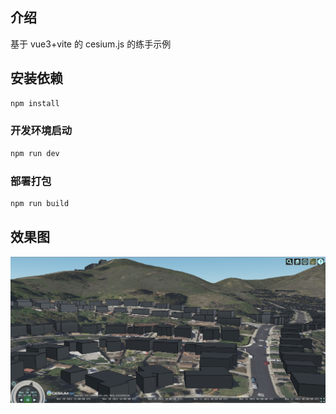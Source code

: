 ## 介绍

基于 vue3+vite 的 cesium.js 的练手示例

## 安装依赖

```sh
npm install
```

### 开发环境启动

```sh
npm run dev
```

### 部署打包

```sh
npm run build
```

## 效果图

![效果图](./public/effect_picture/效果图.png)
